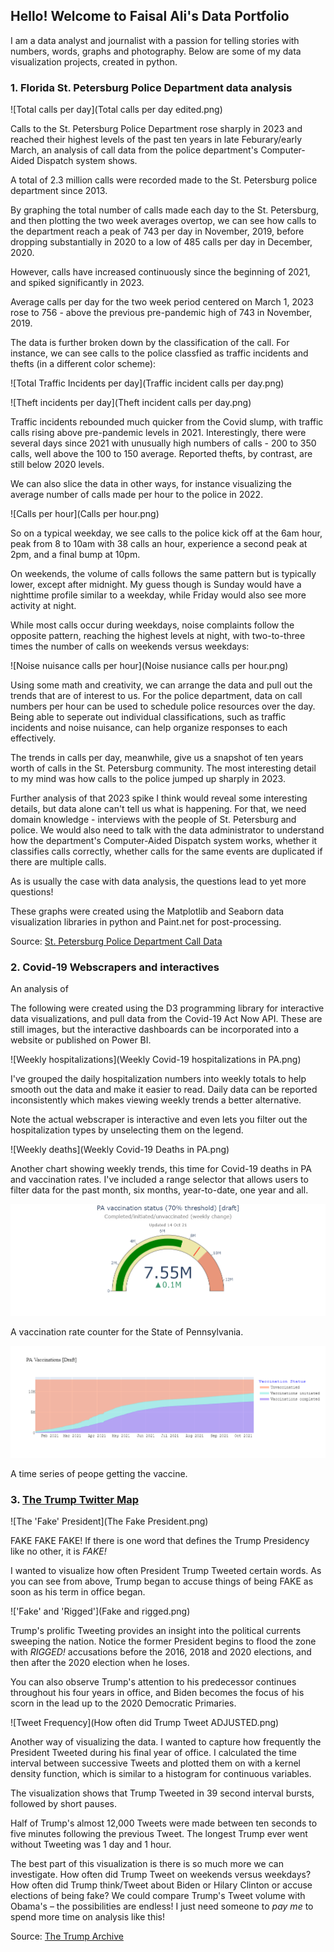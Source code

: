 ## Hello! Welcome to Faisal Ali's Data Portfolio

I am a data analyst and journalist with a passion for telling stories with numbers, words, graphs and photography. Below are some of my data visualization projects, created in python.

### 1. Florida St. Petersburg Police Department data analysis

![Total calls per day](Total calls per day edited.png)

Calls to the St. Petersburg Police Department rose sharply in 2023 and reached their highest levels of the past ten years in late Feburary/early March, an analysis of call data from the police department's Computer-Aided Dispatch system shows.

A total of 2.3 million calls were recorded made to the St. Petersburg police department since 2013.

By graphing the total number of calls made each day to the St. Petersburg, and then plotting the two week averages overtop, we can see how calls to the department reach a peak of 743 per day in November, 2019, before dropping substantially in 2020 to a low of 485 calls per day in December, 2020.

However, calls have increased continuously since the beginning of 2021, and spiked significantly in 2023.

Average calls per day for the two week period centered on March 1, 2023 rose to 756 - above the previous pre-pandemic high of 743 in November, 2019.

The data is further broken down by the classification of the call. For instance, we can see calls to the police classfied as traffic incidents and thefts (in a different color scheme):

![Total Traffic Incidents per day](Traffic incident calls per day.png)

![Theft incidents per day](Theft incident calls per day.png)

Traffic incidents rebounded much quicker from the Covid slump, with traffic calls rising above pre-pandemic levels in 2021. Interestingly, there were several days since 2021 with unusually high numbers of calls - 200 to 350 calls, well above the 100 to 150 average. Reported thefts, by contrast, are still below 2020 levels.

We can also slice the data in other ways, for instance visualizing the average number of calls made per hour to the police in 2022.

![Calls per hour](Calls per hour.png)

So on a typical weekday, we see calls to the police kick off at the 6am hour, peak from 8 to 10am with 38 calls an hour, experience a second peak at 2pm, and a final bump at 10pm.

On weekends, the volume of calls follows the same pattern but is typically lower, except after midnight. My guess though is Sunday would have a nighttime profile similar to a weekday, while Friday would also see more activity at night.

While most calls occur during weekdays, noise complaints follow the opposite pattern, reaching the highest levels at night, with two-to-three times the number of calls on weekends versus weekdays:

![Noise nuisance calls per hour](Noise nusiance calls per hour.png)

Using some math and creativity, we can arrange the data and pull out the trends that are of interest to us. For the police department, data on call numbers per hour can be used to schedule police resources over the day. Being able to seperate out individual classifications, such as traffic incidents and noise nuisance, can help organize responses to each effectively.

The trends in calls per day, meanwhile, give us a snapshot of ten years worth of calls in the St. Petersburg community. The most interesting detail to my mind was how calls to the police jumped up sharply in 2023.

Further analysis of that 2023 spike I think would reveal some interesting details, but data alone can't tell us what is happening. For that, we need domain knowledge - interviews with the people of St. Petersburg and police. We would also need to talk with the data administrator to understand how the department's Computer-Aided Dispatch system works, whether it classifies calls correctly, whether calls for the same events are duplicated if there are multiple calls.

As is usually the case with data analysis, the questions lead to yet more questions!

These graphs were created using the Matplotlib and Seaborn data visualization libraries in python and Paint.net for post-processing.

Source: [St. Petersburg Police Department Call Data](https://stat.stpete.org/dataset/Police-Calls/2eks-pg5j)

### 2. Covid-19 Webscrapers and interactives

An analysis of 

The following were created using the D3 programming library for interactive data visualizations, and pull data from the Covid-19 Act Now API. These are still images, but the interactive dashboards can be incorporated into a website or published on Power BI.

![Weekly hospitalizations](Weekly Covid-19 hospitalizations in PA.png)

I've grouped the daily hospitalization numbers into weekly totals to help smooth out the data and make it easier to read. Daily data can be reported inconsistently which makes viewing weekly trends a better alternative.

Note the actual webscraper is interactive and even lets you filter out the hospitalization types by unselecting them on the legend.

![Weekly deaths](Weekly Covid-19 Deaths in PA.png)

Another chart showing weekly trends, this time for Covid-19 deaths in PA and vaccination rates. I've included a range selector that allows users to filter data for the past month, six months, year-to-date, one year and all.

![Vaccination counter](Vaccinations.png)

A vaccination rate counter for the State of Pennsylvania.

![Vaccination time series](Vaccinations_timeseries.png)

A time series of peope getting the vaccine.


### 3. [The Trump Twitter Map](https://github.com/FaisalAli91/Trump_Tweets_proj/blob/main/Trump_tweets_git.ipynb)

![The 'Fake' President](The Fake President.png)

FAKE FAKE FAKE! If there is one word that defines the Trump Presidency like no other, it is _FAKE!_

I wanted to visualize how often President Trump Tweeted certain words. As you can see from above, Trump began to accuse things of being FAKE as soon as his term in office began.

!['Fake' and 'Rigged'](Fake and rigged.png)

Trump's prolific Tweeting provides an insight into the political currents sweeping the nation. Notice the former President begins to flood the zone with _RIGGED!_ accusations before the 2016, 2018 and 2020 elections, and then after the 2020 election when he loses.

You can also observe Trump's attention to his predecessor continues throughout his four years in office, and Biden becomes the focus of his scorn in the lead up to the 2020 Democratic Primaries.

![Tweet Frequency](How often did Trump Tweet ADJUSTED.png)

Another way of visualizing the data. I wanted to capture how frequently the President Tweeted during his final year of office. I calculated the time interval between successive Tweets and plotted them on with a kernel density function, which is similar to a histogram for continuous variables.

The visualization shows that Trump Tweeted in 39 second interval bursts, followed by short pauses.

Half of Trump's almost 12,000 Tweets were made between ten seconds to five minutes following the previous Tweet. The longest Trump ever went without Tweeting was 1 day and 1 hour.

The best part of this visualization is there is so much more we can investigate. How often did Trump Tweet on weekends versus weekdays? How often did Trump think/Tweet about Biden or Hilary Clinton or accuse elections of being fake? We could compare Trump's Tweet volume with Obama's – the possibilities are endless! I just need someone to _pay me_ to spend more time on analysis like this!

Source: [The Trump Archive](https://www.thetrumparchive.com/)
